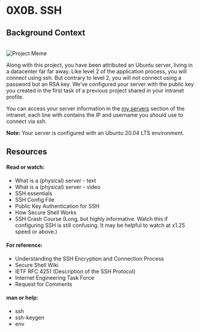 <h1>0X0B. SSH</h1>

<h2>Background Context</h2><br>
<img src="https://github.com/SeunAkinbo/alx-system_engineering-devops/assets/36178371/ee867ef3-5b72-40fe-8c35-0ea80ecbc3cd" alt="Project Meme">
<p>Along with this project, you have been attributed an Ubuntu server, living in a datacenter far far away. Like level 2 of the application process, you will connect using ssh. But contrary to level 2, you will not connect using a password but an RSA key. We’ve configured your server with the public key you created in the first task of a previous project shared in your intranet profile.

You can access your server information in the <a href="https://intranet.alxswe.com/servers">my servers</a> section of the intranet, each line with contains the IP and username you should use to connect via ssh.

<b>Note:</b> Your server is configured with an Ubuntu 20.04 LTS environment.</p>
<h2>Resources</h2>
<h4>Read or watch:</h4>
<ul>
  <li>What is a (physical) server - text</li>
  <li>What is a (physical) server - video</li>
  <li>SSH essentials</li>
  <li>SSH Config File</li>
  <li>Public Key Authentication for SSH</li>
  <li>How Secure Shell Works</li>
  <li>SSH Crash Course (Long, but highly informative. Watch this if configuring SSH is still confusing. It may be helpful to watch at x1.25 speed or above.)</li>
</ul>
<h4>For reference:</h4>
<ul>
  <li><a href="https://en.wikipedia.org/wiki/Server_%28computing%29#Hardware_requirement"></a>Understanding the SSH Encryption and Connection Process</a></li>
  <li>Secure Shell Wiki</li>
  <li>IETF RFC 4251 (Description of the SSH Protocol)</li>
  <li>Internet Engineering Task Force</li>
  <li>Request for Comments</li>
</ul>
<h4>man or help:</h4>
<ul>
  <li>ssh</li>
  <li>ssh-keygen</li>
  <li>env</li>
</ul>

